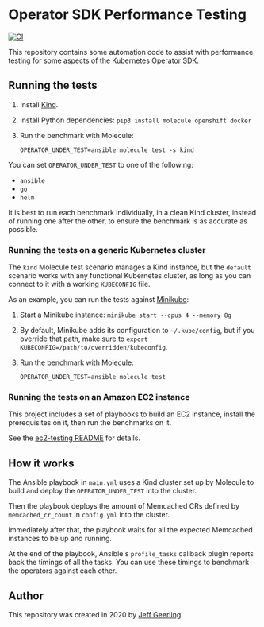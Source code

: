 # Operator SDK Performance Testing

[![CI](https://github.com/geerlingguy/operator-sdk-performance-testing/workflows/CI/badge.svg?branch=master)](https://github.com/geerlingguy/operator-sdk-performance-testing/actions?query=workflow%3ACI)

This repository contains some automation code to assist with performance testing for some aspects of the Kubernetes [Operator SDK](https://github.com/operator-framework/operator-sdk).

## Running the tests

  1. Install [Kind](https://kind.sigs.k8s.io/docs/user/quick-start/).
  1. Install Python dependencies: `pip3 install molecule openshift docker`
  1. Run the benchmark with Molecule:

     ```
     OPERATOR_UNDER_TEST=ansible molecule test -s kind
     ```

You can set `OPERATOR_UNDER_TEST` to one of the following:

  - `ansible`
  - `go`
  - `helm`

It is best to run each benchmark individually, in a clean Kind cluster, instead of running one after the other, to ensure the benchmark is as accurate as possible.

### Running the tests on a generic Kubernetes cluster

The `kind` Molecule test scenario manages a Kind instance, but the `default` scenario works with any functional Kubernetes cluster, as long as you can connect to it with a working `KUBECONFIG` file.

As an example, you can run the tests against [Minikube](https://kubernetes.io/docs/tasks/tools/install-minikube/):

  1. Start a Minikube instance: `minikube start --cpus 4 --memory 8g`
  2. By default, Minikube adds its configuration to `~/.kube/config`, but if you override that path, make sure to `export KUBECONFIG=/path/to/overridden/kubeconfig`.
  3. Run the benchmark with Molecule:

     ```
     OPERATOR_UNDER_TEST=ansible molecule test
     ```

### Running the tests on an Amazon EC2 instance

This project includes a set of playbooks to build an EC2 instance, install the prerequisites on it, then run the benchmarks on it.

See the [ec2-testing README](ec2-testing/README.md) for details.

## How it works

The Ansible playbook in `main.yml` uses a Kind cluster set up by Molecule to build and deploy the `OPERATOR_UNDER_TEST` into the cluster.

Then the playbook deploys the amount of Memcached CRs defined by `memcached_cr_count` in `config.yml` into the cluster.

Immediately after that, the playbook waits for all the expected Memcached instances to be up and running.

At the end of the playbook, Ansible's `profile_tasks` callback plugin reports back the timings of all the tasks. You can use these timings to benchmark the operators against each other.

## Author

This repository was created in 2020 by [Jeff Geerling](https://www.jeffgeerling.com).
